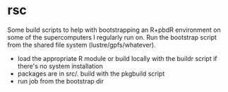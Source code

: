 # rsc

Some build scripts to help with bootstrapping an R+pbdR environment on some of the supercomputers I regularly run on. Run the bootstrap script from the shared file system (lustre/gpfs/whatever).

* load the appropriate R module or build locally with the buildr script if there's no system installation
* packages are in src/. build with the pkgbuild script
* run job from the bootstrap dir
